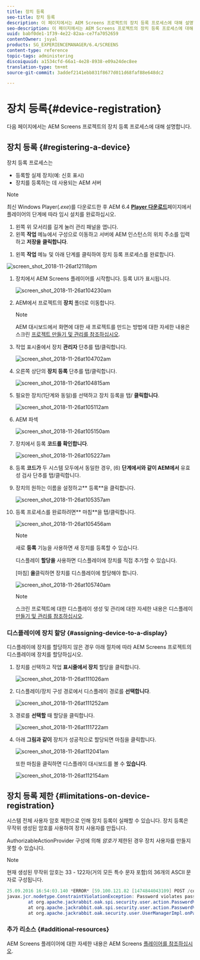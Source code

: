 ```yaml
---
title: 장치 등록
seo-title: 장치 등록
description: 이 페이지에서는 AEM Screens 프로젝트의 장치 등록 프로세스에 대해 설명합니다.
seo-description: 이 페이지에서는 AEM Screens 프로젝트의 장치 등록 프로세스에 대해 설명합니다.
uuid: babf0de1-1f39-4e22-82aa-ce7fa7052659
contentOwner: jsyal
products: SG_EXPERIENCEMANAGER/6.4/SCREENS
content-type: reference
topic-tags: administering
discoiquuid: a1534cfd-66a1-4e28-8938-e09a24dec8ee
translation-type: tm+mt
source-git-commit: 3addef2141ebb831f8677d011d68faf88e648dc2

---
```



# 장치 등록{#device-registration}

다음 페이지에서는 AEM Screens 프로젝트의 장치 등록 프로세스에 대해 설명합니다.

## 장치 등록 {#registering-a-device}

장치 등록 프로세스는

* 등록할 실제 장치(예: 신호 표시)
* 장치를 등록하는 데 사용되는 AEM 서버

>[!NOTE]
>
>최신 Windows Player(*.exe*)를 다운로드한 후 AEM 6.4 [**Player 다운로드&#x200B;**](https://download.macromedia.com/screens/)페이지에서 플레이어의 단계에 따라 임시 설치를 완료하십시오.
>
>1. 왼쪽 위 모서리를 길게 눌러 관리 패널을 엽니다.
>1. 왼쪽 **작업** 메뉴에서 구성으로 이동하고 서버에 AEM 인스턴스의 위치 주소를 입력하고 **저장을** **클릭합니다**.
   >
   >
1. 왼쪽 **작업** 메뉴 및 아래 단계를 클릭하여 장치 등록 프로세스를 완료합니다.
>



![screen_shot_2018-11-26at12118pm](assets/screen_shot_2018-11-26at12118pm.png)

1. 장치에서 AEM Screens 플레이어를 시작합니다. 등록 UI가 표시됩니다.

   ![screen_shot_2018-11-26at104230am](assets/screen_shot_2018-11-26at104230am.png)

1. AEM에서 프로젝트의 **장치** 폴더로 이동합니다.

   >[!NOTE]
   >
   >AEM 대시보드에서 화면에 대한 새 프로젝트를 만드는 방법에 대한 자세한 내용은 스크린 [프로젝트 만들기 및 관리를 참조하십시오](/help/screens/creating-a-screens-project.md).

1. 작업 표시줄에서 장치 **관리자** 단추를 탭/클릭합니다.

   ![screen_shot_2018-11-26at104702am](assets/screen_shot_2018-11-26at104702am.png)

1. 오른쪽 상단의 **장치 등록** 단추를 탭/클릭합니다.

   ![screen_shot_2018-11-26at104815am](assets/screen_shot_2018-11-26at104815am.png)

1. 필요한 장치(1단계와 동일)를 선택하고 장치 등록을 탭/ **클릭합니다**.

   ![screen_shot_2018-11-26at105112am](assets/screen_shot_2018-11-26at105112am.png)

1. AEM 파섹

   ![screen_shot_2018-11-26at105150am](assets/screen_shot_2018-11-26at105150am.png)

1. 장치에서 등록 **코드를 확인합니다**.

   ![screen_shot_2018-11-26at105227am](assets/screen_shot_2018-11-26at105227am.png)

1. 등록 **코드가** 두 시스템 모두에서 동일한 경우, (6) **단계에서와 같이 AEM에서** 유효성 검사 단추를 탭/클릭합니다.
1. 장치의 원하는 이름을 설정하고** 등록**을 클릭합니다.

   ![screen_shot_2018-11-26at105357am](assets/screen_shot_2018-11-26at105357am.png)

1. 등록 프로세스를 완료하려면** 마침**을 탭/클릭합니다.

   ![screen_shot_2018-11-26at105456am](assets/screen_shot_2018-11-26at105456am.png)

   >[!NOTE]
   >
   >새로 **등록** 기능을 사용하면 새 장치를 등록할 수 있습니다.
   >
   >디스플레이 **할당을** 사용하면 디스플레이에 장치를 직접 추가할 수 있습니다.

   [마침] **을**&#x200B;클릭하면 장치를 디스플레이에 할당해야 합니다.

   ![screen_shot_2018-11-26at105740am](assets/screen_shot_2018-11-26at105740am.png)

   >[!NOTE]
   >
   >스크린 프로젝트에 대한 디스플레이 생성 및 관리에 대한 자세한 내용은 디스플레이 [만들기 및 관리를 참조하십시오](/help/screens/managing-displays.md).

### 디스플레이에 장치 할당 {#assigning-device-to-a-display}

디스플레이에 장치를 할당하지 않은 경우 아래 절차에 따라 AEM Screens 프로젝트의 디스플레이에 장치를 할당하십시오.

1. 장치를 선택하고 작업 **표시줄에서 장치** 할당을 클릭합니다.

   ![screen_shot_2018-11-26at111026am](assets/screen_shot_2018-11-26at111026am.png)

1. 디스플레이/장치 구성 경로에서 디스플레이 경로를 **선택합니다**.

   ![screen_shot_2018-11-26at111252am](assets/screen_shot_2018-11-26at111252am.png)

1. 경로를 **선택할** 때 할당을 클릭합니다.

   ![screen_shot_2018-11-26at111722am](assets/screen_shot_2018-11-26at111722am.png)

1. 아래 **그림과 같이** 장치가 성공적으로 할당되면 마침을 클릭합니다.

   ![screen_shot_2018-11-26at112041am](assets/screen_shot_2018-11-26at112041am.png)

   또한 마침을 클릭하면 디스플레이 대시보드를 볼 수 **있습니다**.

   ![screen_shot_2018-11-26at112154am](assets/screen_shot_2018-11-26at112154am.png)

## 장치 등록 제한 {#limitations-on-device-registration}

시스템 전체 사용자 암호 제한으로 인해 장치 등록이 실패할 수 있습니다. 장치 등록은 무작위 생성된 암호를 사용하여 장치 사용자를 만듭니다.

AuthorizableActionProvider 구성에 의해 *암호가* 제한된 경우 장치 사용자를 만들지 못할 수 있습니다.

>[!NOTE]
>
>현재 생성된 무작위 암호는 33 - 122자(거의 모든 특수 문자 포함)의 36개의 ASCII 문자로 구성됩니다.

```java
25.09.2016 16:54:03.140 *ERROR* [59.100.121.82 [1474844043109] POST /content/screens/svc/registration HTTP/1.1] com.adobe.cq.screens.device.registration.impl.RegistrationServlet Error during device registration
javax.jcr.nodetype.ConstraintViolationException: Password violates password constraint (^(?=.*\d).{7,9}$).
        at org.apache.jackrabbit.oak.spi.security.user.action.PasswordValidationAction.validatePassword(PasswordValidationAction.java:105)
        at org.apache.jackrabbit.oak.spi.security.user.action.PasswordValidationAction.onPasswordChange(PasswordValidationAction.java:76)
        at org.apache.jackrabbit.oak.security.user.UserManagerImpl.onPasswordChange(UserManagerImpl.java:308)
```

### 추가 리소스 {#additional-resources}

AEM Screens 플레이어에 대한 자세한 내용은 AEM Screens [플레이어를 참조하십시오](/help/screens/working-with-screens-player.md).
